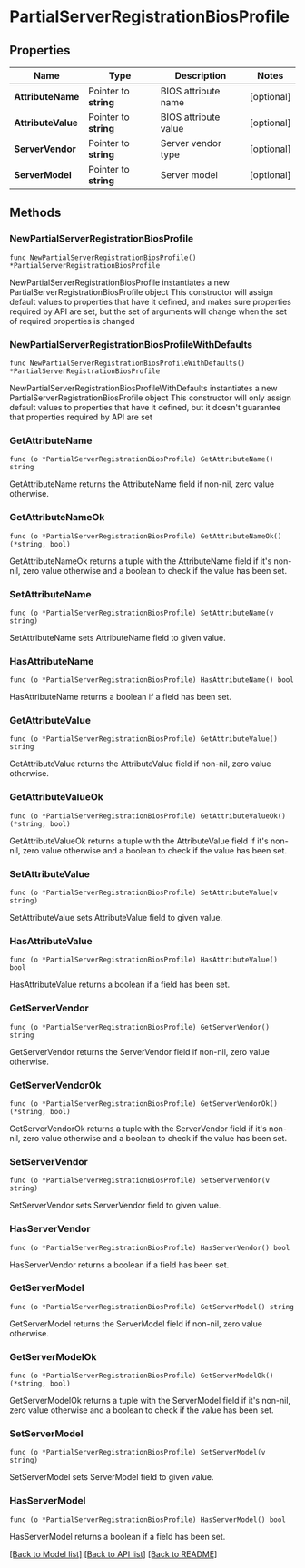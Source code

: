 # PartialServerRegistrationBiosProfile

## Properties

Name | Type | Description | Notes
------------ | ------------- | ------------- | -------------
**AttributeName** | Pointer to **string** | BIOS attribute name | [optional] 
**AttributeValue** | Pointer to **string** | BIOS attribute value | [optional] 
**ServerVendor** | Pointer to **string** | Server vendor type | [optional] 
**ServerModel** | Pointer to **string** | Server model | [optional] 

## Methods

### NewPartialServerRegistrationBiosProfile

`func NewPartialServerRegistrationBiosProfile() *PartialServerRegistrationBiosProfile`

NewPartialServerRegistrationBiosProfile instantiates a new PartialServerRegistrationBiosProfile object
This constructor will assign default values to properties that have it defined,
and makes sure properties required by API are set, but the set of arguments
will change when the set of required properties is changed

### NewPartialServerRegistrationBiosProfileWithDefaults

`func NewPartialServerRegistrationBiosProfileWithDefaults() *PartialServerRegistrationBiosProfile`

NewPartialServerRegistrationBiosProfileWithDefaults instantiates a new PartialServerRegistrationBiosProfile object
This constructor will only assign default values to properties that have it defined,
but it doesn't guarantee that properties required by API are set

### GetAttributeName

`func (o *PartialServerRegistrationBiosProfile) GetAttributeName() string`

GetAttributeName returns the AttributeName field if non-nil, zero value otherwise.

### GetAttributeNameOk

`func (o *PartialServerRegistrationBiosProfile) GetAttributeNameOk() (*string, bool)`

GetAttributeNameOk returns a tuple with the AttributeName field if it's non-nil, zero value otherwise
and a boolean to check if the value has been set.

### SetAttributeName

`func (o *PartialServerRegistrationBiosProfile) SetAttributeName(v string)`

SetAttributeName sets AttributeName field to given value.

### HasAttributeName

`func (o *PartialServerRegistrationBiosProfile) HasAttributeName() bool`

HasAttributeName returns a boolean if a field has been set.

### GetAttributeValue

`func (o *PartialServerRegistrationBiosProfile) GetAttributeValue() string`

GetAttributeValue returns the AttributeValue field if non-nil, zero value otherwise.

### GetAttributeValueOk

`func (o *PartialServerRegistrationBiosProfile) GetAttributeValueOk() (*string, bool)`

GetAttributeValueOk returns a tuple with the AttributeValue field if it's non-nil, zero value otherwise
and a boolean to check if the value has been set.

### SetAttributeValue

`func (o *PartialServerRegistrationBiosProfile) SetAttributeValue(v string)`

SetAttributeValue sets AttributeValue field to given value.

### HasAttributeValue

`func (o *PartialServerRegistrationBiosProfile) HasAttributeValue() bool`

HasAttributeValue returns a boolean if a field has been set.

### GetServerVendor

`func (o *PartialServerRegistrationBiosProfile) GetServerVendor() string`

GetServerVendor returns the ServerVendor field if non-nil, zero value otherwise.

### GetServerVendorOk

`func (o *PartialServerRegistrationBiosProfile) GetServerVendorOk() (*string, bool)`

GetServerVendorOk returns a tuple with the ServerVendor field if it's non-nil, zero value otherwise
and a boolean to check if the value has been set.

### SetServerVendor

`func (o *PartialServerRegistrationBiosProfile) SetServerVendor(v string)`

SetServerVendor sets ServerVendor field to given value.

### HasServerVendor

`func (o *PartialServerRegistrationBiosProfile) HasServerVendor() bool`

HasServerVendor returns a boolean if a field has been set.

### GetServerModel

`func (o *PartialServerRegistrationBiosProfile) GetServerModel() string`

GetServerModel returns the ServerModel field if non-nil, zero value otherwise.

### GetServerModelOk

`func (o *PartialServerRegistrationBiosProfile) GetServerModelOk() (*string, bool)`

GetServerModelOk returns a tuple with the ServerModel field if it's non-nil, zero value otherwise
and a boolean to check if the value has been set.

### SetServerModel

`func (o *PartialServerRegistrationBiosProfile) SetServerModel(v string)`

SetServerModel sets ServerModel field to given value.

### HasServerModel

`func (o *PartialServerRegistrationBiosProfile) HasServerModel() bool`

HasServerModel returns a boolean if a field has been set.


[[Back to Model list]](../README.md#documentation-for-models) [[Back to API list]](../README.md#documentation-for-api-endpoints) [[Back to README]](../README.md)


